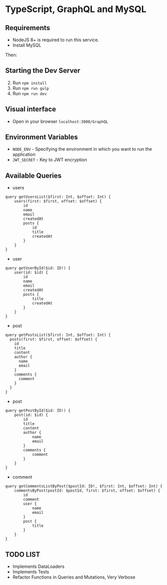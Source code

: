 # TypeScript, GraphQL and MySQL

## Requirements

- NodeJS 8+ is required to run this service.
- Install MySQL

Then:

## Starting the Dev Server

2. Run `npm install`
3. Run `npm run gulp`
4. Run `npm run dev`

## Visual interface

- Open in your browser `localhost:3000/GraphQL`

## Environment Variables

- `NODE_ENV` - Specifying the environment in which you want to run the application
- `JWT_SECRET` - Key to JWT encryption

## Available Queries
- users

```
query getUsersList($first: Int, $offset: Int) {
	users(first: $first, offset: $offset) {
		id
		name
		email
		createdAt
		posts {
			id
			title
			createdAt
		}
	}
}
```

- user

```
query getUserById($id: ID!) {
	user(id: $id) {
		id
		name
		email
		createdAt
		posts {
			title
			createdAt
		}
	}
}
```

- post

```
query getPostsList($first: Int, $offset: Int) {
  posts(first: $first, offset: $offset) {
    id
    title
    content
    author {
      name
      email
    }
    comments {
      comment
    }
  }
}
```

- post

```
query getPostById($id: ID!) {
	post(id: $id) {
		id
		title
		content
		author {
			name
			email
		}
		comments {
			comment
		}
	}
}
```

- comment

```
query getCommentsListByPost($postId: ID!, $first: Int, $offset: Int) {
	commentsByPost(postId: $postId, first: $first, offset: $offset) {
		id
		comment
		user {
			name
			email
		}
		post {
			title
		}
	}
}
```

## TODO LIST
- Implements DataLoaders
- Implements Tests
- Refactor Functions in Queries and Mutations, Very Verbose